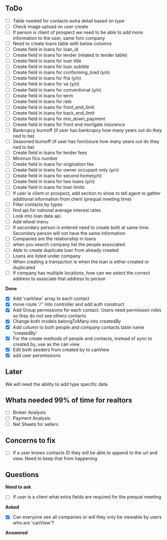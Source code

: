 ## ToDo
- [ ] Table needed for contacts extra detail based on type
- [ ] Check image upload on user create
- [ ] If person is client of prospect we need to be able to add more information to the user, same foro company
- [ ] Need to create loans table with below columns
- [ ] Create field in loans for loan_id
- [ ] Create field in loans for lender (related to lender table)
- [ ] Create field in loans for loan title
- [ ] Create field in loans for loan subtitle
- [ ] Create field in loans for conforming_load (y/n)
- [ ] Create field in loans for fha (y/n)
- [ ] Create field in loans for va (y/n)
- [ ] Create field in loans for conventional (y/n)
- [ ] Create field in loans for term
- [ ] Create field in loans for rate
- [ ] Create field in loans for front_end_limit
- [ ] Create field in loans for back_end_limit
- [ ] Create field in loans for min_down_payment
- [ ] Create field in loans for front end mortgate insurence
- [ ] Bankrupcy burnoff (if user has bankrupcy how many years out do they ned to be)
- [ ] Seasoned burnoff (if user has forclosure how many years out do they ned to be)
- [ ] Create field in loans for lender fees
- [ ] Minimun fico number
- [ ] Create field in loans for origination fee
- [ ] Create field in loans for owner occupant only (y/n)
- [ ] Create field in loans for second home(y/n)
- [ ] Create field in loans for two loans (y/n)
- [ ] Create field in loans for loan limits
- [ ] If user is client or prospect, add section to show to tell agent to gather additional information from client (prequal meeting time)
- [ ] Filter contacts by types
- [ ] find api for national average interest rates
- [ ] Look into loan data api
- [ ] Add wheel menu
- [ ] If secondary person is entered need to create both at same time. Secondary person will not have the same information
- [ ] Companies are the relationship in loans
- [ ] when you search company list the people associated
- [ ] Able to create duplicate loan from already created
- [ ] Loans are listed under company
- [ ] When creating a transaction is when the loan is either created or duplicated
- [ ] If company has multiple locations, how can we select the correct address to associate that address to person

**Done**
- [x] Add 'canView' array to each contact
- [x] move route '/'' into controller and add auth construct
- [x] Add Group permissions for each contact. Users need permission roles so they do not see others contacts
- [x] Change both models belongToMany into createdBy
- [x] Add column to both people and company contacts table name 'createdBy'
- [x] For the create methods of people and contacts, instead of sync to created by, use as the can view
- [x] Edit both seeders from created by to canView
- [x] add user persmissions

## Later
We will need the ability to add type specific data

## Whats needed 99% of time for realtors
- [ ] Broker Analysis
- [ ] Payment Analysis
- [ ] Net Sheets for sellers

## Concerns to fix
- [ ] If a user knows  contacts ID they will be able to append to the url and view. Need to keep that from happening

## Questions
**Need to ask**
- [ ] If user is a client what extra fields are required for the prequal meeting

**Asked**
- [x] Can everyone see all companies or will they only be viewable by users who are 'canView'?

**Answered**
